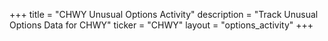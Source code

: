 +++
title = "CHWY Unusual Options Activity"
description = "Track Unusual Options Data for CHWY"
ticker = "CHWY"
layout = "options_activity"
+++

